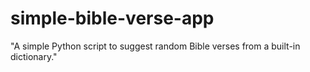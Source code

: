 # simple-bible-verse-app
"A simple Python script to suggest random Bible verses from a built-in dictionary."
